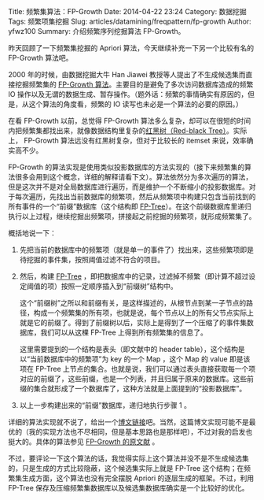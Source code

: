 Title: 频繁集算法：FP-Growth
Date: 2014-04-22 23:24
Category: 数据挖掘
Tags: 频繁项集挖掘
Slug: articles/datamining/freqpattern/fp-growth
Author: yfwz100
Summary: 介绍频繁序列挖掘算法 FP-Growth。

<p>昨天回顾了一下频繁集挖掘的 Apriori 算法，今天继续补充一下另一个比较有名的 FP-Growth 算法吧。</p><p>2000 年的时候，由数据挖掘大牛 Han Jiawei 教授等人提出了不生成候选集而直接挖掘频繁集的 <a href="http://dl.acm.org/citation.cfm?id=335372" title="Han, Jiawei, Jian Pei, and Yiwen Yin. ">FP-Growth 算法</a>。主要目的是避免了多次访问数据库造成的频繁 IO 操作以及无谓的数据生成、暂存操作。（题外话：频繁的事情确实有原因的，但是，从这个算法的角度看，频繁的 IO 读写也未必是一个算法的必要的原因。）</p><p>在看 FP-Growth 以前，总觉得 FP-Growth 算法多么复杂，却可以在很短的时间内把频繁集都找出来，就像数据结构里复杂的<a href="http://zh.wikipedia.org/wiki/%E7%BA%A2%E9%BB%91%E6%A0%91" title="维基百科上的红黑树词条">红黑树（Red-black Tree）</a>。实际上， FP-Growth 算法远没有红黑树复杂，但对于比较长的 itemset 来说，效率确实高不少。</p><p>FP-Growth 的算法实现是使用类似投影数据库的方法实现的（接下来频繁集的算法很多会用到这个概念，详细的解释请看下文）。算法依然分为多次遍历的算法，但是这次并不是对全局数据库进行遍历，而是维护一个不断缩小的投影数据库。对于每次遍历，先找出当前数据库的频繁项，然后从频繁项中构建只包含当前找到的所有事件的一个“前缀”数据库（这个结构即 <a href="http://baike.baidu.com/view/3342544.htm" title="FP-Tree 百度百科">FP-Tree</a>）。在这个前缀数据库里递归执行以上过程，继续挖掘出频繁项，拼接起之前挖掘的频繁项，就形成频繁集了。</p><p>概括地说一下：</p><ol class="edui-filter-decimal"><li><p>先把当前的数据库中的频繁项（就是单一的事件了）找出来，这些频繁项即是待挖掘的事件集，按照阈值过滤不符合的项目。</p></li><li><p>然后，构建 <a href="http://baike.baidu.com/view/3342544.htm" title="FP-Tree 百度百科">FP-Tree</a> ，即把数据库中的记录，过滤掉不频繁（即计算不超过设定阈值的项）按照一定顺序插入到“前缀树”结构中。</p><p>这个“前缀树”之所以和前缀有关，是这样描述的，从根节点到某一子节点的路径，构成一个频繁集的所有项，也就是说，每个节点以上的所有父节点实际上就是它的前缀了。得到了前缀树以后，实际上是得到了一个压缩了的事件集数据库，我们可以从这棵 FP-Tree 上得到所有频繁集的信息了。</p><p>这里需要提到的一个结构是表头（即文献中的 header table），这个结构是以“当前数据库中的频繁项”为 key 的一个 Map ，这个 Map 的 value 即是该项在 FP-Tree 上节点的集合。也就是说，我们可以通过表头直接获取每一个项对应的前缀了，这些前缀，也是一个列表，并且归属于原来的数据库。这些前缀的集合就形成了一个数据库了，这种方法就是上面提到的“投影数据库”。</p></li><li><p>以上一步构建出来的“前缀”数据库，递归地执行步骤 1 。</p></li></ol><p>详细的算法实现就不说了，给出一个<a href="http://www.cnblogs.com/zhangchaoyang/articles/2198946.html" title="FP-Tree算法的实现">博文链接</a>吧。当然，这篇博文实现可能不是最优的（我的实现方法也不尽相同，但是基本思路也是那样吧），不过对我的启发也挺大的。具体的算法参见 <a href="http://dl.acm.org/citation.cfm?id=335372" title="Han, Jiawei, Jian Pei, and Yiwen Yin. ">FP-Growth 的原文献</a> 。</p><p>不过，要评论一下这个算法的话，我觉得实际上这个算法并没不是不生成候选集的，只是生成的方式比较隐蔽，这个候选集实际上就是 FP-Tree 这个结构；在频繁集生成方面，这个算法也没有完全摆脱 Apriori 的逐层生成的框架。不过，利用 FP-Tree 保存及压缩频繁集数据库以及候选集数据库确实是一个比较好的优化。</p>
